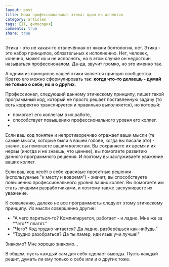 ```yaml
---
layout: post
title: Наша профессиональная этика: один из аспектов
category: articles
tags: [IT, философия]
comments: true
share: true
---
```

Этика - это не какая-то отвлечённая от жизни болтология, нет. Этика - это набор принципов, обязательных к исполнению. Нет, человек, конечно, может их и не исполнять, но в этом случае он недостоин называться профессионалом. Да-да, звучит громко, но это именно так.

А одним из принципов нашей этики является принцип сообщества. Кратко его можно сформулировать так: **когда что-то делаешь - думай не только о себе, но и о других**.

Профессионал, следующий данному этическому принципу, пишет такой программный код, который не просто решает поставленную задачу (то есть корректно транслируется и правильно выполняется), но который:
<ul>
  <li>помогает его коллегам в их работе,</li>
  <li>способствует повышению профессионального уровня его коллег.</li>
  <li></li>
</ul>

Если ваш код понятен и непротиворечиво отражает ваши мысли (те самые мысли, которые были в вашей голове, когда вы писали это) - значит, вы помогаете вашим коллегам. Вы сохраняете их время и их нервы (иногда и не знаешь, что ценнее), вы помогаете развитию данного программного решения. И поэтому вы заслуживаете уважение ваших коллег.

Если ваш код несёт в себе красивые проектные решения (используемые "к месту и вовремя") - значит, вы способствуете повышению профессионального уровня ваших коллег. Вы помогаете им стать лучшими разработчиками, и поэтому также заслуживаете их уважение.

К сожалению, далеко не все программисты следуют этому этическому принципу. Их мысли совершенно другие:
<ul>
  <li>"А чего париться-то? Компилируется, работает - и ладно. Мне же за **это** платят."</li>
  <li>"Чего? Код трудно читается? Да ладно, разберёшься как-нибудь."</li>
  <li>"Трудно разобраться? Да ты ламер, иди язык учи лучше!"</li>
</ul>

Знакомо? Мне хорошо знакомо...

В общем, пусть каждый сам для себя сделает выводы. Пусть каждый решит, думать ли ему только о себе или и о других тоже. 

